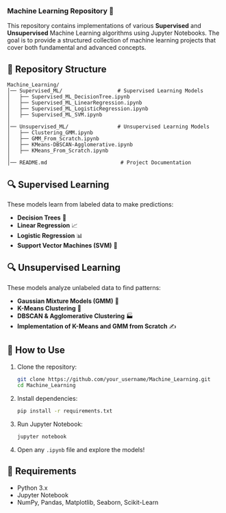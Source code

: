 ### Machine Learning Repository 🚀  

This repository contains implementations of various **Supervised** and **Unsupervised** Machine Learning algorithms using Jupyter Notebooks. The goal is to provide a structured collection of machine learning projects that cover both fundamental and advanced concepts.  

## 💁️ Repository Structure  

```
Machine_Learning/
│── Supervised_ML/                  # Supervised Learning Models
│   ├── Supervised_ML_DecisionTree.ipynb
│   ├── Supervised_ML_LinearRegression.ipynb
│   ├── Supervised_ML_LogisticRegression.ipynb
│   ├── Supervised_ML_SVM.ipynb
│
│── Unsupervised_ML/                # Unsupervised Learning Models
│   ├── Clustering_GMM.ipynb
│   ├── GMM_From_Scratch.ipynb
│   ├── KMeans-DBSCAN-Agglomerative.ipynb
│   ├── KMeans_From_Scratch.ipynb
│
│── README.md                        # Project Documentation
```

## 🔍 Supervised Learning  
These models learn from labeled data to make predictions:  
- **Decision Trees** 🌳  
- **Linear Regression** 📈  
- **Logistic Regression** 📊  
- **Support Vector Machines (SVM)** 📏  

## 🔍 Unsupervised Learning  
These models analyze unlabeled data to find patterns:  
- **Gaussian Mixture Models (GMM)** 🔸  
- **K-Means Clustering** 🔶  
- **DBSCAN & Agglomerative Clustering** 🏭  
- **Implementation of K-Means and GMM from Scratch** ✍  

## 🚀 How to Use  

1. Clone the repository:  
   ```bash
   git clone https://github.com/your_username/Machine_Learning.git
   cd Machine_Learning
   ```
2. Install dependencies:  
   ```bash
   pip install -r requirements.txt
   ```
3. Run Jupyter Notebook:  
   ```bash
   jupyter notebook
   ```
4. Open any `.ipynb` file and explore the models!  

## 📌 Requirements  
- Python 3.x  
- Jupyter Notebook  
- NumPy, Pandas, Matplotlib, Seaborn, Scikit-Learn 
